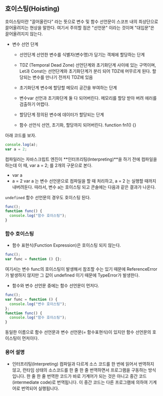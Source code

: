 ## 호이스팅(Hoisting)

호이스팅이란 "끌어올린다" 라는 뜻으로 변수 및 함수 선언문이 스코프 내의 최상단으로 끌어올려지는 현상을 말한다. 여기서 주의할 점은 "선언문" 이라는 것이며 "대입문"은 끌어올려지지 않는다.

- 변수 선언 단계

  - 선언단계
    선언한 변수를 식별자(변수명)가 담기는 객체에 할당하는 단계

  - TDZ (Temporal Dead Zone)
    선언단계와 초기화단계 사이에 있는 구역이며, Let과 Const는 선언단계와 초기화단계가 분리 되어 TDZ에 머무르게 된다. 할당되는 변수를 만나기 전까지 TDZ에 있음

  - 초기화단계
    변수에 할당할 메모리 공간을 부여하는 단계

  - 변수var
    선언과 초기화단계 둘 다 되어버린다. 메모리를 할당 받아 버려 에러를 검출하기 어렵다.

  - 할당단계
    정의된 변수에 데이터가 할당되는 단계

  - 함수 선언식
    선언, 초기화, 할당까지 되어버린다.
    function fn1() {}

아래 코드를 보자.

```jsx
console.log(a);
var a = 2;
```

컴파일러는 자바스크립트 엔진이 **인터프리팅(Interpreting)**을 하기 전에 컴파일을 하는데 이 때, var a = 2; 를 2개의 구문으로 본다.

- var a
- a = 2
  var a 는 변수 선언문으로 컴파일을 할 때 처리하고, a = 2 는 실행할 때까지 내버려둔다. 따라서, 변수 a는 호이스팅 되고 콘솔에는 다음과 같은 결과가 나온다.

`undefined`
함수 선언문의 경우도 호이스팅 된다.

```jsx
func();
function func() {
  console.log("함수 호이스팅");
}
```

### 함수 호이스팅

- 함수 표현식(Function Expression)은 호이스팅 되지 않는다.

```jsx
func();
var func = function () {};
```

여기서는 변수 func의 호이스팅이 발생해서 참조할 수는 있기 때문에 ReferenceError가 발생하지 않지만 그 값이 undefined 이기 때문에 TypeError가 발생한다.

- 함수와 변수 선언문 중에는 함수 선언문이 먼저다.

```jsx
func();
var func = function () {
  console.log("변수 호이스팅");
};
function func() {
  console.log("함수 호이스팅");
}
```

동일한 이름으로 함수 선언문과 변수 선언문(= 함수표현식)이 있지만 함수 선언문의 호이스팅이 먼저이다.

### 용어 설명

- 인터프리팅(Interpreting)
  컴파일과 다르게 소스 코드를 한 번에 읽어서 번역하지 않고, 런타임 상태의 소스코드를 한 줄 한 줄 번역하면서 프로그램을 구동하는 방식입니다. 한 줄 한 줄 번역한 코드가 바로 기계어가 되는 것은 아니고 중간 코드(intermediate code)로 번역됩니다. 이 중간 코드는 다른 프로그램에 의하여 기계어로 번역되어 실행됩니다.
